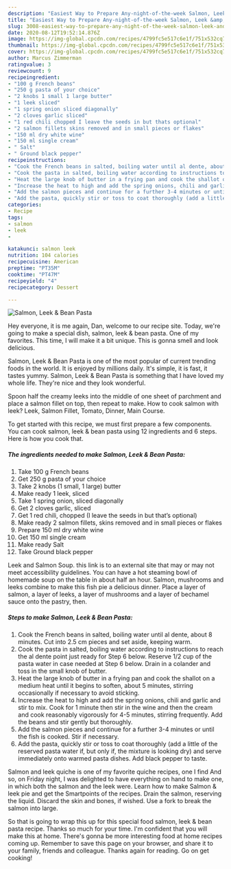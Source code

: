 ```yaml
---
description: "Easiest Way to Prepare Any-night-of-the-week Salmon, Leek &amp;amp; Bean Pasta"
title: "Easiest Way to Prepare Any-night-of-the-week Salmon, Leek &amp;amp; Bean Pasta"
slug: 3008-easiest-way-to-prepare-any-night-of-the-week-salmon-leek-and-amp-bean-pasta
date: 2020-08-12T19:52:14.876Z
image: https://img-global.cpcdn.com/recipes/4799fc5e517c6e1f/751x532cq70/salmon-leek-bean-pasta-recipe-main-photo.jpg
thumbnail: https://img-global.cpcdn.com/recipes/4799fc5e517c6e1f/751x532cq70/salmon-leek-bean-pasta-recipe-main-photo.jpg
cover: https://img-global.cpcdn.com/recipes/4799fc5e517c6e1f/751x532cq70/salmon-leek-bean-pasta-recipe-main-photo.jpg
author: Marcus Zimmerman
ratingvalue: 3
reviewcount: 9
recipeingredient:
- "100 g French beans"
- "250 g pasta of your choice"
- "2 knobs 1 small 1 large butter"
- "1 leek sliced"
- "1 spring onion sliced diagonally"
- "2 cloves garlic sliced"
- "1 red chili chopped I leave the seeds in but thats optional"
- "2 salmon fillets skins removed and in small pieces or flakes"
- "150 ml dry white wine"
- "150 ml single cream"
- " Salt"
- " Ground black pepper"
recipeinstructions:
- "Cook the French beans in salted, boiling water until al dente, about 8 minutes. Cut into 2.5 cm pieces and set aside, keeping warm."
- "Cook the pasta in salted, boiling water according to instructions to reach the al dente point just ready for Step 6 below. Reserve 1/2 cup of the pasta water in case needed at Step 6 below. Drain in a colander and toss in the small knob of butter."
- "Heat the large knob of butter in a frying pan and cook the shallot on a medium heat until it begins to soften, about 5 minutes, stirring occasionally if necessary to avoid sticking."
- "Increase the heat to high and add the spring onions, chili and garlic and stir to mix. Cook for 1 minute then stir in the wine and then the cream and cook reasonably vigorously for 4-5 minutes, stirring frequently. Add the beans and stir gently but thoroughly."
- "Add the salmon pieces and continue for a further 3-4 minutes or until the fish is cooked. Stir if necessary."
- "Add the pasta, quickly stir or toss to coat thoroughly (add a little of the reserved pasta water if, but only if, the mixture is looking dry) and serve immediately onto warmed pasta dishes. Add black pepper to taste."
categories:
- Recipe
tags:
- salmon
- leek
- 

katakunci: salmon leek  
nutrition: 104 calories
recipecuisine: American
preptime: "PT35M"
cooktime: "PT47M"
recipeyield: "4"
recipecategory: Dessert

---
```



![Salmon, Leek &amp; Bean Pasta](https://img-global.cpcdn.com/recipes/4799fc5e517c6e1f/751x532cq70/salmon-leek-bean-pasta-recipe-main-photo.jpg)

Hey everyone, it is me again, Dan, welcome to our recipe site. Today, we're going to make a special dish, salmon, leek &amp; bean pasta. One of my favorites. This time, I will make it a bit unique. This is gonna smell and look delicious.

Salmon, Leek &amp; Bean Pasta is one of the most popular of current trending foods in the world. It is enjoyed by millions daily. It's simple, it is fast, it tastes yummy. Salmon, Leek &amp; Bean Pasta is something that I have loved my whole life. They're nice and they look wonderful.

Spoon half the creamy leeks into the middle of one sheet of parchment and place a salmon fillet on top, then repeat to make. How to cook salmon with leek? Leek, Salmon Fillet, Tomato, Dinner, Main Course.


To get started with this recipe, we must first prepare a few components. You can cook salmon, leek &amp; bean pasta using 12 ingredients and 6 steps. Here is how you cook that.

<!--inarticleads1-->

##### The ingredients needed to make Salmon, Leek &amp; Bean Pasta:

1. Take 100 g French beans
1. Get 250 g pasta of your choice
1. Take 2 knobs (1 small, 1 large) butter
1. Make ready 1 leek, sliced
1. Take 1 spring onion, sliced diagonally
1. Get 2 cloves garlic, sliced
1. Get 1 red chili, chopped (I leave the seeds in but that’s optional)
1. Make ready 2 salmon fillets, skins removed and in small pieces or flakes
1. Prepare 150 ml dry white wine
1. Get 150 ml single cream
1. Make ready  Salt
1. Take  Ground black pepper


Leek and Salmon Soup. this link is to an external site that may or may not meet accessibility guidelines. You can have a hot steaming bowl of homemade soup on the table in about half an hour. Salmon, mushrooms and leeks combine to make this fish pie a delicious dinner. Place a layer of salmon, a layer of leeks, a layer of mushrooms and a layer of bechamel sauce onto the pastry, then. 

<!--inarticleads2-->

##### Steps to make Salmon, Leek &amp; Bean Pasta:

1. Cook the French beans in salted, boiling water until al dente, about 8 minutes. Cut into 2.5 cm pieces and set aside, keeping warm.
1. Cook the pasta in salted, boiling water according to instructions to reach the al dente point just ready for Step 6 below. Reserve 1/2 cup of the pasta water in case needed at Step 6 below. Drain in a colander and toss in the small knob of butter.
1. Heat the large knob of butter in a frying pan and cook the shallot on a medium heat until it begins to soften, about 5 minutes, stirring occasionally if necessary to avoid sticking.
1. Increase the heat to high and add the spring onions, chili and garlic and stir to mix. Cook for 1 minute then stir in the wine and then the cream and cook reasonably vigorously for 4-5 minutes, stirring frequently. Add the beans and stir gently but thoroughly.
1. Add the salmon pieces and continue for a further 3-4 minutes or until the fish is cooked. Stir if necessary.
1. Add the pasta, quickly stir or toss to coat thoroughly (add a little of the reserved pasta water if, but only if, the mixture is looking dry) and serve immediately onto warmed pasta dishes. Add black pepper to taste.


Salmon and leek quiche is one of my favorite quiche recipes, one I find And so, on Friday night, I was delighted to have everything on hand to make one, in which both the salmon and the leek were. Learn how to make Salmon &amp; leek pie and get the Smartpoints of the recipes. Drain the salmon, reserving the liquid. Discard the skin and bones, if wished. Use a fork to break the salmon into large. 

So that is going to wrap this up for this special food salmon, leek &amp; bean pasta recipe. Thanks so much for your time. I'm confident that you will make this at home. There's gonna be more interesting food at home recipes coming up. Remember to save this page on your browser, and share it to your family, friends and colleague. Thanks again for reading. Go on get cooking!
